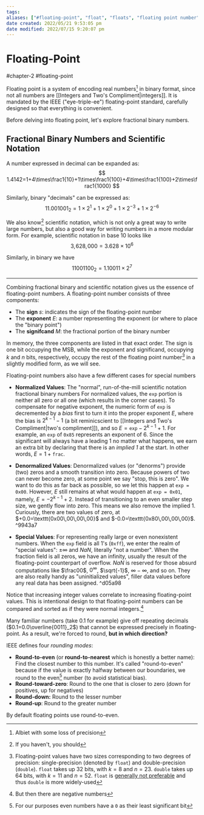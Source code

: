 ```yaml
---
tags: 
aliases: ["#floating-point", "float", "floats", "floating point number", "floating point numbers"]
date created: 2022/05/21 9:53:05 pm
date modified: 2022/07/15 9:20:07 pm
---
```


# Floating-Point

#chapter-2 #floating-point

Floating point is a system of encoding real numbers[^1] in binary format, since not all numbers are [[Integers and Two's Compliment|integers]]. It is mandated by the IEEE ("eye-triple-ee") floating-point standard, carefully designed so that everything is convenient.

Before delving into floating point, let's explore fractional binary numbers.

## Fractional Binary Numbers and Scientific Notation

A number expressed in decimal can be expanded as:
$$
1.4142=1+4\times\frac1{10}+1\times\frac1{100}+4\times\frac1{100}+2\times\frac1{1000}
$$

Similarly, binary "decimals" can be expressed as:
$$
11.001001_2=1\times2^1+1\times2^0+1\times2^{-3}+1\times2^{-6}
$$

We also know[^2] scientific notation, which is not only a great way to write large numbers, but also a good way for writing numbers in a more modular form. For example, scientific notation in base 10 looks like
$$
3,\!628,\!000=3.628\times10^6
$$

Similarly, in binary we have
$$
11001100_2=1.10011\times2^7
$$

---

Combining fractional binary and scientific notation gives us the essence of floating-point numbers. A floating-point number consists of three components:

- The **sign** $s$: indicates the sign of the floating-point number
- The **exponent** $E$: a number representing the exponent (or where to place the "binary point")
- The **signifcand** $M$: the fractional portion of the binary number

In memory, the three components are listed in that exact order. The sign is one bit occupying the MSB, while the exponent and significand, occupying $k$ and $n$ bits, respectively, occupy the rest of the floating point number[^3] in a slightly modified form, as we will see.

Floating-point numbers also have a few different cases for special numbers

- **Normalized Values**: The "normal", run-of-the-mill scientific notation fractional binary numbers
  For normalized values, the `exp` portion is neither all zero or all one (which results in the corner cases). To compensate for negative exponent, the numeric form of `exp` is decremented by a *bias* first to turn it into the proper exponent $E$, where the bias is $2^{k-1}-1$ (a bit reminicscient to [[Integers and Two's Compliment|two's compliment]]), and so $E=\texttt{exp}-2^{k-1}+1$. For example, an `exp` of `0x85` represents an exponent of 6.
  Since the significant will always have a leading 1 no matter what happens, we earn an extra bit by declaring that there is an *implied 1* at the start. In other words, $E=1+\texttt{frac}$.

- **Denormalized Values**: Denormalized values (or "denorms") provide (two) zeros and a smooth transition into zero.
  Because powers of two can never become zero, at some point we say "stop, this is zero". We want to do this as far back as possible, so we let this happen at `exp = 0x00`. However, $E$ still remains at what would happen at `exp = 0x01`, namely, $E=-2^{k-1}+2$. Instead of transitioning to an even smaller step size, we gently flow into zero. This means we also remove the implied 1.
  Curiously, there are two values of zero, at $+0.0=\texttt{0x00\,00\,00\,00}$ and $-0.0=\texttt{0x80\,00\,00\,00}$.
 ^9943a7
- **Special Values**: For representing really large or even nonexistent numbers.
  When the `exp` field is all 1's (`0xff`), we enter the realm of "special values": $\pm\infty$ and $NaN$, literally "not a number". When the fraction field is all zeros, we have an infinity, usually the result of the floating-point counterpart of overflow. $NaN$ is reserved for those absurd computations like $\frac00$, $0^\infty$, $\sqrt{-1}$, $\infty-\infty$, and so on. They are also really handy as "uninitialized values", filler data values before any real data has been assigned. ^d05a98

Notice that increasing integer values correlate to increasing floating-point values. This is intentional design to that floating-point numbers can be compared and sorted as if they were normal integers.[^4]

Many familiar numbers (take 0.1 for example) give off repeating decimals ($0.1=0.0\overline{0011}_2$) that cannot be expressed precisely in floating-point. As a result, we're forced to round, **but in which direction?**

IEEE defines four *rounding modes*:

- **Round-to-even** (or **round-to-nearest** which is honestly a better name): Find the closest number to this number. It's called "round-to-even" because if the value is exactly halfway between our boundaries, we round to the even[^5] number (to avoid statistical bias).
- **Round-toward-zero**: Round to the one that is closer to zero (down for positives, up for negatives)
- **Round-down:** Round to the lesser number
- **Round-up**: Round to the greater number

By default floating points use round-to-even.

[^1]: Albiet with some loss of precision
[^2]: If you haven't, you should
[^3]: Floating-point values have two sizes corresponding to two degrees of precision: single-precision (denoted by `float`) and double-precision (`double`). `float` takes up 32 bits, with $k=8$ and $n=23$. `double` takes up 64 bits, with $k=11$ and $n=52$. `float` is [generally not preferable](https://stackoverflow.com/a/2386882/11389823) and thus `double` is more widely-used
[^4]: But then there are negative numbers
[^5]: For our purposes even numbers have a `0` as their least significant bit
